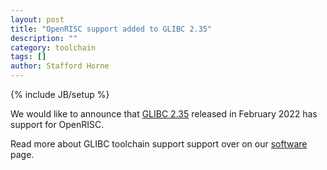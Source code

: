 ```yaml
---
layout: post
title: "OpenRISC support added to GLIBC 2.35"
description: ""
category: toolchain
tags: []
author: Stafford Horne
---
```

{% include JB/setup %}

We would like to announce that [GLIBC 2.35](https://sourceware.org/pipermail/libc-alpha/2022-February/136040.html)
released in February 2022 has support for OpenRISC.

Read more about GLIBC toolchain support support over on our
[software](https://openrisc.io/software) page.
